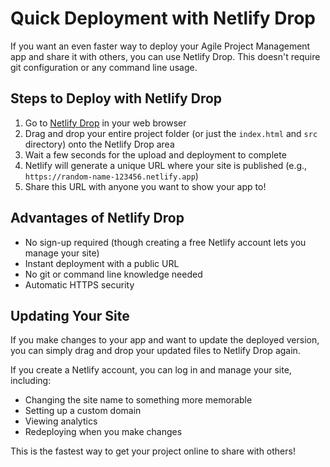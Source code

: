 # Quick Deployment with Netlify Drop

If you want an even faster way to deploy your Agile Project Management app and share it with others, you can use Netlify Drop. This doesn't require git configuration or any command line usage.

## Steps to Deploy with Netlify Drop

1. Go to [Netlify Drop](https://app.netlify.com/drop) in your web browser
2. Drag and drop your entire project folder (or just the `index.html` and `src` directory) onto the Netlify Drop area
3. Wait a few seconds for the upload and deployment to complete
4. Netlify will generate a unique URL where your site is published (e.g., `https://random-name-123456.netlify.app`)
5. Share this URL with anyone you want to show your app to!

## Advantages of Netlify Drop

- No sign-up required (though creating a free Netlify account lets you manage your site)
- Instant deployment with a public URL
- No git or command line knowledge needed
- Automatic HTTPS security

## Updating Your Site

If you make changes to your app and want to update the deployed version, you can simply drag and drop your updated files to Netlify Drop again.

If you create a Netlify account, you can log in and manage your site, including:
- Changing the site name to something more memorable
- Setting up a custom domain
- Viewing analytics
- Redeploying when you make changes

This is the fastest way to get your project online to share with others! 